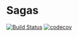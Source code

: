 # Sagas
[![Build Status](https://travis-ci.org/CaitieM20/Sagas.svg?branch=master)](https://travis-ci.org/CaitieM20/Sagas)
[![codecov](https://codecov.io/gh/caitiem20/DistributedSagas/branch/master/graph/badge.svg)](https://codecov.io/gh/caitiem20/DistributedSagas)


